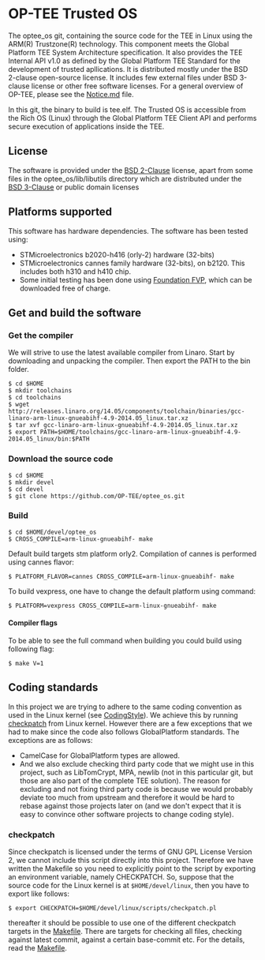 # OP-TEE Trusted OS
The optee_os git, containing the source code for the TEE in Linux using
the ARM(R) Trustzone(R) technology. This component meets the Global
Platform TEE System Architecture specification. It also provides the
TEE Internal API v1.0 as defined by the Global Platform TEE Standard
for the development of trusted apllications.
It is distributed mostly under the BSD 2-clause open-source license.
It includes few external files under BSD 3-clause license or other free
software licenses. For a general overview of OP-TEE, please see the
[Notice.md](Notice.md) file.

In this git, the binary to build is tee.elf.
The Trusted OS is accessible from the Rich OS (Linux) through the Global
Platform TEE Client API and performs secure execution of applications
inside the TEE.

## License
The software is provided under the
[BSD 2-Clause](http://opensource.org/licenses/BSD-2-Clause) license,
apart from some files in the optee_os/lib/libutils directory which
are distributed under the
[BSD 3-Clause](http://opensource.org/licenses/BSD-3-Clause)
or public domain licenses

## Platforms supported
This software has hardware dependencies.
The software has been tested using:

- STMicroelectronics b2020-h416 (orly-2) hardware (32-bits)
- STMicroelectronics cannes family hardware (32-bits), on b2120.
  This includes both h310 and h410 chip.
- Some initial testing has been done using
[Foundation FVP](http://www.arm.com/fvp), which can be downloaded free of
charge.

## Get and build the software
### Get the compiler
We will strive to use the latest available compiler from Linaro. Start by
downloading and unpacking the compiler. Then export the PATH to the bin folder.

	$ cd $HOME
	$ mkdir toolchains
	$ cd toolchains
	$ wget http://releases.linaro.org/14.05/components/toolchain/binaries/gcc-linaro-arm-linux-gnueabihf-4.9-2014.05_linux.tar.xz
	$ tar xvf gcc-linaro-arm-linux-gnueabihf-4.9-2014.05_linux.tar.xz
	$ export PATH=$HOME/toolchains/gcc-linaro-arm-linux-gnueabihf-4.9-2014.05_linux/bin:$PATH

### Download the source code
	$ cd $HOME
	$ mkdir devel
	$ cd devel
	$ git clone https://github.com/OP-TEE/optee_os.git

### Build
	$ cd $HOME/devel/optee_os
	$ CROSS_COMPILE=arm-linux-gnueabihf- make

Default build targets stm platform orly2. Compilation of cannes is performed using cannes flavor:

	$ PLATFORM_FLAVOR=cannes CROSS_COMPILE=arm-linux-gnueabihf- make

To build vexpress, one have to change the default platform using command:

	$ PLATFORM=vexpress CROSS_COMPILE=arm-linux-gnueabihf- make



#### Compiler flags
To be able to see the full command when building you could build using following
flag:

`$ make V=1`

## Coding standards
In this project we are trying to adhere to the same coding convention as used in
the Linux kernel (see
[CodingStyle](https://www.kernel.org/doc/Documentation/CodingStyle)). We achieve this by running
[checkpatch](http://git.kernel.org/cgit/linux/kernel/git/torvalds/linux.git/tree/scripts/checkpatch.pl) from Linux kernel.
However there are a few exceptions that we had to make since the code also
follows GlobalPlatform standards. The exceptions are as follows:

- CamelCase for GlobalPlatform types are allowed.
- And we also exclude checking third party code that we might use in this
  project, such as LibTomCrypt, MPA, newlib (not in this particular git, but
  those are also part of the complete TEE solution). The reason for excluding
  and not fixing third party code is because we would probably deviate too much
  from upstream and therefore it would be hard to rebase against those projects
  later on (and we don't expect that it is easy to convince other software
  projects to change coding style).

### checkpatch
Since checkpatch is licensed under the terms of GNU GPL License Version 2, we
cannot include this script directly into this project. Therefore we have
written the Makefile so you need to explicitly point to the script by exporting
an environment variable, namely CHECKPATCH. So, suppose that the source code for
the Linux kernel is at `$HOME/devel/linux`, then you have to export like follows:

	$ export CHECKPATCH=$HOME/devel/linux/scripts/checkpatch.pl
thereafter it should be possible to use one of the different checkpatch targets
in the [Makefile](Makefile). There are targets for checking all files, checking
against latest commit, against a certain base-commit etc. For the details, read
the [Makefile](Makefile).
